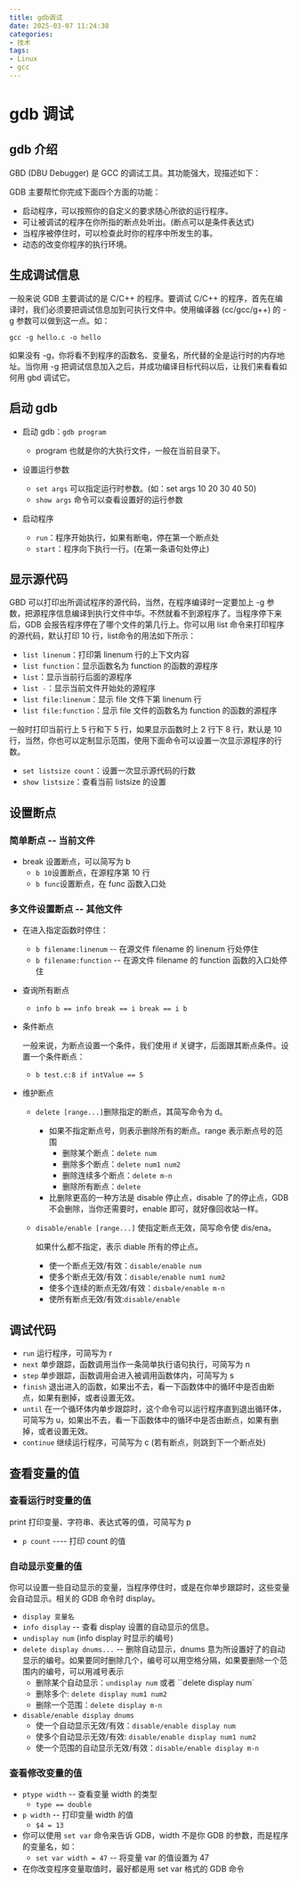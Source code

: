 ```yaml
---
title: gdb调试
date: 2025-03-07 11:24:38
categories:
- 技术
tags:
- Linux
- gcc
---
```


# gdb 调试

## gdb 介绍

GBD (DBU Debugger) 是 GCC 的调试工具。其功能强大，现描述如下：

GDB 主要帮忙你完成下面四个方面的功能：

- 启动程序，可以按照你的自定义的要求随心所欲的运行程序。
- 可让被调试的程序在你所指的断点处听出。(断点可以是条件表达式)
- 当程序被停住时，可以检查此时你的程序中所发生的事。
- 动态的改变你程序的执行环境。

## 生成调试信息

一般来说 GDB 主要调试的是 C/C++ 的程序。要调试 C/C++ 的程序，首先在编译时，我们必须要把调试信息加到可执行文件中。使用编译器 (cc/gcc/g++) 的 -g 参数可以做到这一点。如：

```
gcc -g hello.c -o hello
```

如果没有 -g，你将看不到程序的函数名、变量名，所代替的全是运行时的内存地址。当你用 -g 把调试信息加入之后，并成功编译目标代码以后，让我们来看看如何用 gbd 调试它。

## 启动 gdb

- 启动 gdb：`gdb program`
  - program 也就是你的大执行文件，一般在当前目录下。

- 设置运行参数
  - `set args` 可以指定运行时参数。(如：set args 10 20 30 40 50)
  - `show args` 命令可以查看设置好的运行参数

- 启动程序
  - `run`：程序开始执行，如果有断电，停在第一个断点处
  - `start`：程序向下执行一行。(在第一条语句处停止)

## 显示源代码

GBD 可以打印出所调试程序的源代码，当然，在程序编译时一定要加上 -g 参数，把源程序信息编译到执行文件中华。不然就看不到源程序了。当程序停下来后，GDB 会报告程序停在了哪个文件的第几行上。你可以用 list 命令来打印程序的源代码，默认打印 10 行，list命令的用法如下所示：

- `list linenum`：打印第 linenum 行的上下文内容
- `list function`：显示函数名为 function 的函数的源程序
- `list`：显示当前行后面的源程序
- `list -`：显示当前文件开始处的源程序
- `list file:linenum`：显示 file 文件下第 linenum 行
- `list file:function`：显示 file 文件的函数名为 function 的函数的源程序

一般时打印当前行上 5 行和下 5 行，如果显示函数时上 2 行下 8 行，默认是 10 行，当然，你也可以定制显示范围，使用下面命令可以设置一次显示源程序的行数。

- `set listsize count`：设置一次显示源代码的行数
- `show listsize`：查看当前 listsize 的设置

## 设置断点

### 简单断点 -- 当前文件

- break 设置断点，可以简写为 b
  - `b 10`设置断点，在源程序第 10 行
  - `b func`设置断点，在 func 函数入口处

### 多文件设置断点 -- 其他文件

- 在进入指定函数时停住：
  - `b filename:linenum` -- 在源文件 filename 的 linenum 行处停住
  - `b filename:function` -- 在源文件 filename 的 function 函数的入口处停住
- 查询所有断点
  - `info b == info break == i break == i b`
- 条件断点
    
    一般来说，为断点设置一个条件，我们使用 if 关键字，后面跟其断点条件。设置一个条件断点：
    - `b test.c:8 if intValue == 5`
- 维护断点
  - `delete [range...]`删除指定的断点，其简写命令为 d。
    - 如果不指定断点号，则表示删除所有的断点。range 表示断点号的范围
      - 删除某个断点：`delete num`
      - 删除多个断点：`delete num1 num2`
      - 删除连续多个断点：`delete m-n`
      - 删除所有断点：`delete`
    - 比删除更高的一种方法是 disable 停止点，disable 了的停止点，GDB 不会删除，当你还需要时，enable 即可，就好像回收站一样。
  - `disable/enable [range...]` 使指定断点无效，简写命令使 dis/ena。

    如果什么都不指定，表示 diable 所有的停止点。
    - 使一个断点无效/有效：`disable/enable num`
    - 使多个断点无效/有效：`disable/enable num1 num2`
    - 使多个连续的断点无效/有效：`disbale/enable m-n`
    - 使所有断点无效/有效:`disable/enable`

## 调试代码

- `run` 运行程序，可简写为 r
- `next` 单步跟踪，函数调用当作一条简单执行语句执行，可简写为 n
- `step` 单步跟踪，函数调用会进入被调用函数体内，可简写为 s
- `finish` 退出进入的函数，如果出不去，看一下函数体中的循环中是否由断点，如果有删掉，或者设置无效。
- `until` 在一个循环体内单步跟踪时，这个命令可以运行程序直到退出循环体，可简写为 u，如果出不去，看一下函数体中的循环中是否由断点，如果有删掉，或者设置无效。
- `continue` 继续运行程序，可简写为 c (若有断点，则跳到下一个断点处)

## 查看变量的值

### 查看运行时变量的值

print 打印变量、字符串、表达式等的值，可简写为 p

- `p count` ---- 打印 count 的值

### 自动显示变量的值

你可以设置一些自动显示的变量，当程序停住时，或是在你单步跟踪时，这些变量会自动显示。相关的 GDB 命令时 display。

- `display 变量名`
- `info display` -- 查看 display 设置的自动显示的信息。
- `undisplay num` (info display 时显示的编号)
- `delete display dnums...` -- 删除自动显示，dnums 意为所设置好了的自动显示的编号。如果要同时删除几个，编号可以用空格分隔，如果要删除一个范围内的编号，可以用减号表示
  - 删除某个自动显示：`undisplay num` 或者 ``delete display num`
  - 删除多个: `delete display num1 num2`
  - 删除一个范围：`delete display m-n`
- `disable/enable display dnums`
  - 使一个自动显示无效/有效：`disable/enable display num`
  - 使多个自动显示无效/有效: `disable/enable display num1 num2`
  - 使一个范围的自动显示无效/有效：`disable/enable display m-n`

### 查看修改变量的值

- `ptype width` -- 查看变量 width 的类型
  - `type == double`
- `p width` -- 打印变量 width 的值
  - `$4 = 13`
- 你可以使用 `set var` 命令来告诉 GDB，width 不是你 GDB 的参数，而是程序的变量名，如：
  - `set var width = 47` -- 将变量 var 的值设置为 47
- 在你改变程序变量取值时，最好都是用 set var 格式的 GDB 命令